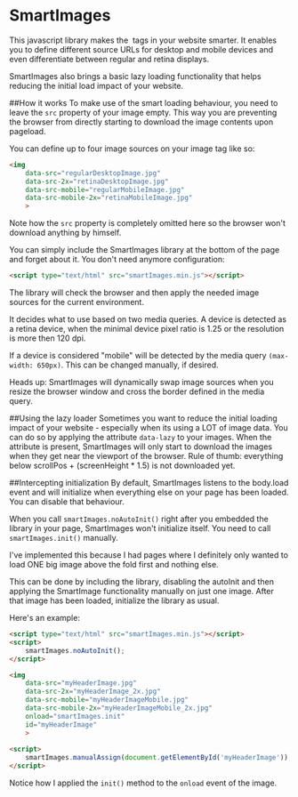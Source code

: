 SmartImages
===========

This javascript library makes the <img> tags in your website smarter. It enables you to define different source URLs
for desktop and mobile devices and even differentiate between regular and retina displays.

SmartImages also brings a basic lazy loading functionality that helps reducing the initial load impact of your website.


##How it works
To make use of the smart loading behaviour, you need to leave the `src` property of your image empty. This way you
are preventing the browser from directly starting to download the image contents upon pageload.

You can define up to four image sources on your image tag like so:

````html
<img
	data-src="regularDesktopImage.jpg"
	data-src-2x="retinaDesktopImage.jpg"
	data-src-mobile="regularMobileImage.jpg"
	data-src-mobile-2x="retinaMobileImage.jpg"
	>
````

Note how the `src` property is completely omitted here so the browser won't download anything by himself.

You can simply include the SmartImages library at the bottom of the page and forget about it. You don't need anymore
   configuration:
   
````html
<script type="text/html" src="smartImages.min.js"></script>
````

The library will check the browser and then apply the needed image sources for the current environment.

It decides what to use based on two media queries. A device is detected as a retina device, when
the minimal device pixel ratio is 1.25 or the resolution is more then 120 dpi.

If a device is considered "mobile" will be detected by the media query `(max-width: 650px)`. This can be changed
manually, if desired.

Heads up: SmartImages will dynamically swap image sources when you resize the browser window
and cross the border defined in the media query.


##Using the lazy loader
Sometimes you want to reduce the initial loading impact of your website - especially when
 its using a LOT of image data. You can do so by applying the attribute `data-lazy` to your
 images. When the attribute is present, SmartImages will only start to download the images
 when they get near the viewport of the browser. Rule of thumb: everything below
 scrollPos + (screenHeight * 1.5) is not downloaded yet.
  
##Intercepting initialization
By default, SmartImages listens to the body.load event and will initialize when everything
else on your page has been loaded. You can disable that behaviour.

When you call `smartImages.noAutoInit()` right after you embedded the library in your
page, SmartImages won't initialize itself. You need to call `smartImages.init()` manually.

I've implemented this because I had pages where I definitely only wanted to load ONE big
image above the fold first and nothing else.

This can be done by including the library, disabling the autoInit and then applying
the SmartImage functionality manually on just one image. After that image has been loaded,
initialize the library as usual.

Here's an example:

````html
<script type="text/html" src="smartImages.min.js"></script>
<script>
	smartImages.noAutoInit();
</script>

<img
	data-src="myHeaderImage.jpg"
	data-src-2x="myHeaderImage_2x.jpg"
	data-src-mobile="myHeaderImageMobile.jpg"
	data-src-mobile-2x="myHeaderImageMobile_2x.jpg"
	onload="smartImages.init"
	id="myHeaderImage"
	>
	
<script>
	smartImages.manualAssign(document.getElementById('myHeaderImage'));
</script>
````

Notice how I applied the `init()` method to the `onload` event of the image.
